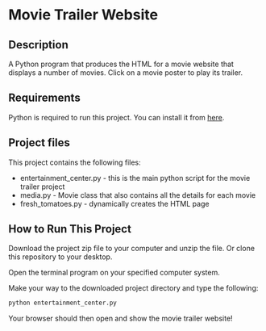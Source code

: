 # Movie Trailer Website

## Description

A Python program that produces the HTML for a movie website that displays
a number of movies. Click on a movie poster to play its trailer.

## Requirements

Python is required to run this project. You can install it from [here](https://www.python.org/).

## Project files

This project contains the following files:

* entertainment_center.py - this is the main python script for the movie trailer project
* media.py - Movie class that also contains all the details for each movie
* fresh_tomatoes.py - dynamically creates the HTML page

## How to Run This Project

Download the project zip file to your computer and unzip the file. Or clone this
repository to your desktop.

Open the terminal program on your specified computer system.

Make your way to the downloaded project directory and type the following:

```bash
python entertainment_center.py
```

Your browser should then open and show the movie trailer website!
